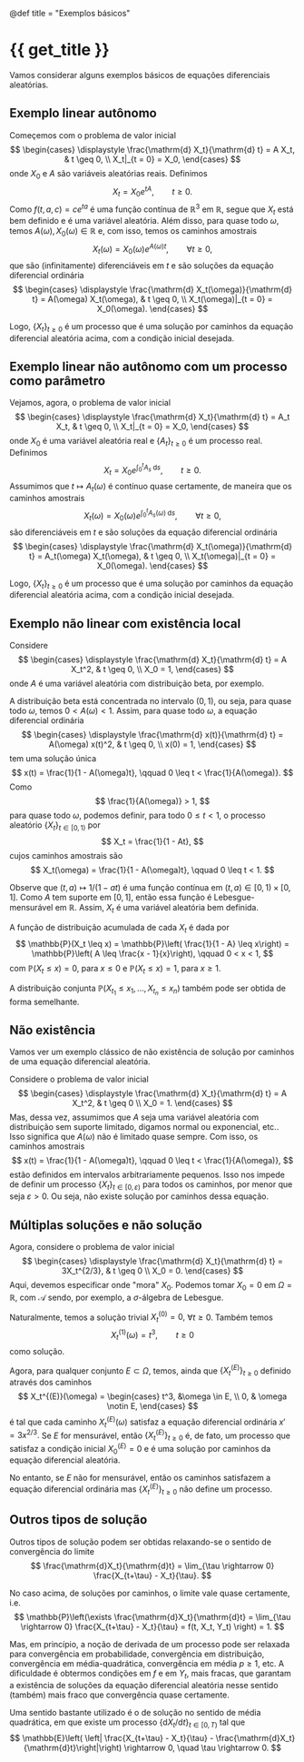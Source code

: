 @def title = "Exemplos básicos"

# {{ get_title }}

Vamos considerar alguns exemplos básicos de equações diferenciais aleatórias.

## Exemplo linear autônomo

Começemos com o problema de valor inicial
$$
\begin{cases}
\displaystyle \frac{\mathrm{d} X_t}{\mathrm{d} t} = A X_t, & t \geq 0, \\
X_t|_{t = 0} = X_0,
\end{cases}
$$
onde $X_0$ e $A$ são variáveis aleatórias reais. Definimos
$$
X_t = X_0e^{tA}, \qquad t \geq 0.
$$
Como $f(t, a, c) = ce^{ta}$ é uma função contínua de $\mathbb{R}^3$ em $\mathbb{R},$ segue que $X_t$ está bem definido e é uma variável aleatória. Além disso, para quase todo $\omega,$ temos $A(\omega), X_0(\omega) \in \mathbb{R}$ e, com isso, temos os caminhos amostrais
$$
X_t(\omega) = X_0(\omega) e^{A(\omega)t}, \qquad \forall t\geq 0,
$$
que são (infinitamente) diferenciáveis em $t$ e são soluções da equação diferencial ordinária
$$
\begin{cases}
\displaystyle \frac{\mathrm{d} X_t(\omega)}{\mathrm{d} t} = A(\omega) X_t(\omega), & t \geq 0, \\
X_t(\omega)|_{t = 0} = X_0(\omega).
\end{cases}
$$

Logo, $\{X_t\}_{t\geq 0}$ é um processo que é uma solução por caminhos da equação diferencial aleatória acima, com a condição inicial desejada.

## Exemplo linear não autônomo com um processo como parâmetro

Vejamos, agora, o problema de valor inicial
$$
\begin{cases}
\displaystyle \frac{\mathrm{d} X_t}{\mathrm{d} t} = A_t X_t, & t \geq 0, \\
X_t|_{t = 0} = X_0,
\end{cases}
$$
onde $X_0$ é uma variável aleatória real e $\{A_t\}_{t \geq 0}$ é um processo real. Definimos
$$
X_t = X_0e^{\int_0^t A_s \;\mathrm{d}s}, \qquad t \geq 0.
$$
Assumimos que $t \mapsto A_t(\omega)$ é contínuo quase certamente, de maneira que os caminhos amostrais
$$
X_t(\omega) = X_0(\omega) e^{\int_0^t A_s(\omega) \;\mathrm{d}s}, \qquad \forall t\geq 0,
$$
são diferenciáveis em $t$ e são soluções da equação diferencial ordinária
$$
\begin{cases}
\displaystyle \frac{\mathrm{d} X_t(\omega)}{\mathrm{d} t} = A_t(\omega) X_t(\omega), & t \geq 0, \\
X_t(\omega)|_{t = 0} = X_0(\omega).
\end{cases}
$$

Logo, $\{X_t\}_{t\geq 0}$ é um processo que é uma solução por caminhos da equação diferencial aleatória acima, com a condição inicial desejada.

## Exemplo não linear com existência local

Considere
$$
\begin{cases}
\displaystyle \frac{\mathrm{d} X_t}{\mathrm{d} t} = A X_t^2, & t \geq 0, \\
X_0 = 1,
\end{cases}
$$
onde $A$ é uma variável aleatória com distribuição beta, por exemplo.

A distribuição beta está concentrada no intervalo $(0, 1),$ ou seja, para quase todo $\omega,$ temos $0 < A(\omega) < 1.$ Assim, para quase todo $\omega,$ a equação diferencial ordinária
$$
\begin{cases}
\displaystyle \frac{\mathrm{d} x(t)}{\mathrm{d} t} = A(\omega) x(t)^2, & t \geq 0, \\
x(0) = 1,
\end{cases}
$$
tem uma solução única
$$
x(t) = \frac{1}{1 - A(\omega)t}, \qquad 0 \leq t < \frac{1}{A(\omega)}.
$$
Como
$$
\frac{1}{A(\omega)} > 1,
$$
para quase todo $\omega,$ podemos definir, para todo $0 \leq t < 1,$ o processo aleatório $\{X_t\}_{t\in [0, 1)}$ por
$$
X_t = \frac{1}{1 - At},
$$
cujos caminhos amostrais são
$$
X_t(\omega) = \frac{1}{1 - A(\omega)t}, \qquad 0 \leq t < 1.
$$

Observe que $(t, a) \mapsto 1/(1 - at)$ é uma função contínua em $(t,a) \in [0, 1)\times [0, 1].$ Como $A$ tem suporte em $[0, 1],$ então essa função é Lebesgue-mensurável em $\mathbb{R}.$ Assim, $X_t$ é uma variável aleatória bem definida.

A função de distribuição acumulada de cada $X_t$ é dada por
$$
\mathbb{P}(X_t \leq x) = \mathbb{P}\left( \frac{1}{1 - A} \leq x\right) = \mathbb{P}\left( A \leq \frac{x - 1}{x}\right), \qquad 0 < x < 1,
$$
com $\mathbb{P}(X_t \leq x) = 0,$ para $x\leq 0$ e $\mathbb{P}(X_t \leq x) = 1,$ para $x\geq 1.$

A distribuição conjunta $\mathbb{P}(X_{t_1} \leq x_1, \ldots, X_{t_n} \leq x_n)$ também pode ser obtida de forma semelhante.

## Não existência

Vamos ver um exemplo clássico de não existência de solução por caminhos de uma equação diferencial aleatória.

Considere o problema de valor inicial
$$
\begin{cases}
\displaystyle \frac{\mathrm{d} X_t}{\mathrm{d} t} = A X_t^2, & t \geq 0 \\
X_0 = 1.
\end{cases}
$$
Mas, dessa vez, assumimos que $A$ seja uma variável aleatória com distribuição sem suporte limitado, digamos normal ou exponencial, etc.. Isso significa que $A(\omega)$ não é limitado quase sempre. Com isso, os caminhos amostrais
$$
x(t) = \frac{1}{1 - A(\omega)t}, \qquad 0 \leq t < \frac{1}{A(\omega)},
$$
estão definidos em intervalos arbitrariamente pequenos. Isso nos impede de definir um processo $\{X_t\}_{t \in [0, \varepsilon)}$ para todos os caminhos, por menor que seja $\varepsilon > 0.$ Ou seja, não existe solução por caminhos dessa equação.

## Múltiplas soluções e não solução

Agora, considere o problema de valor inicial
$$
\begin{cases}
\displaystyle \frac{\mathrm{d} X_t}{\mathrm{d} t} = 3X_t^{2/3}, & t \geq 0 \\
X_0 = 0.
\end{cases}
$$
Aqui, devemos especificar onde "mora" $X_0.$ Podemos tomar $X_0 = 0$ em $\Omega = \mathbb{R},$ com $\mathcal{A}$ sendo, por exemplo, a $\sigma$-álgebra de Lebesgue.

Naturalmente, temos a solução trivial $X_t^{(0)} = 0,$ $\forall t \geq 0.$ Também temos
$$
X_t^{(1)}(\omega) = t^3, \qquad t \geq 0
$$
como solução.

Agora, para qualquer conjunto $E\subset \Omega,$ temos, ainda que $\{X_t^{(E)}\}_{t\geq 0}$ definido através dos caminhos
$$
X_t^{(E)}(\omega) = \begin{cases}
t^3, &\omega \in E, \\
0, & \omega \notin E,
\end{cases}
$$
é tal que cada caminho $X_t^{(E)}(\omega)$ satisfaz a equação diferencial ordinária $x' = 3x^{2/3}.$ Se $E$ for mensurável, então $\{X_t^{(E)}\}_{t \geq 0}$ é, de fato, um processo que satisfaz a condição inicial $X_0^{(E)} = 0$ e é uma solução por caminhos da equação diferencial aleatória.

No entanto, se $E$ não for mensurável, então os caminhos satisfazem a equação diferencial ordinária mas $\{X_t^{(E)}\}_{t \geq 0}$ não define um processo.

## Outros tipos de solução

Outros tipos de solução podem ser obtidas relaxando-se o sentido de convergência do limite
$$
\frac{\mathrm{d}X_t}{\mathrm{d}t} = \lim_{\tau \rightarrow 0} \frac{X_{t+\tau} - X_t}{\tau}.
$$

No caso acima, de soluções por caminhos, o limite vale quase certamente, i.e.
$$
\mathbb{P}\left(\exists \frac{\mathrm{d}X_t}{\mathrm{d}t} = \lim_{\tau \rightarrow 0} \frac{X_{t+\tau} - X_t}{\tau} = f(t, X_t, Y_t) \right) = 1.
$$

Mas, em princípio, a noção de derivada de um processo pode ser relaxada para convergência em probabilidade, convergência em distribuição, convergência em média-quadrática, convergência em média $p\geq 1,$ etc. A dificuldade é obtermos condições em $f$ e em $Y_t,$ mais fracas, que garantam a existência de soluções da equação diferencial aleatória nesse sentido (também) mais fraco que convergência quase certamente.

Uma sentido bastante utilizado é o de solução no sentido de média quadrática, em que existe um processo $\{\mathrm{d}X_t/\mathrm{d}t\}_{t \in [0, T)}$ tal que
$$
\mathbb{E}\left( \left| \frac{X_{t+\tau} - X_t}{\tau} - \frac{\mathrm{d}X_t}{\mathrm{d}t}\right|\right) \rightarrow 0, \quad \tau \rightarrow 0.
$$
